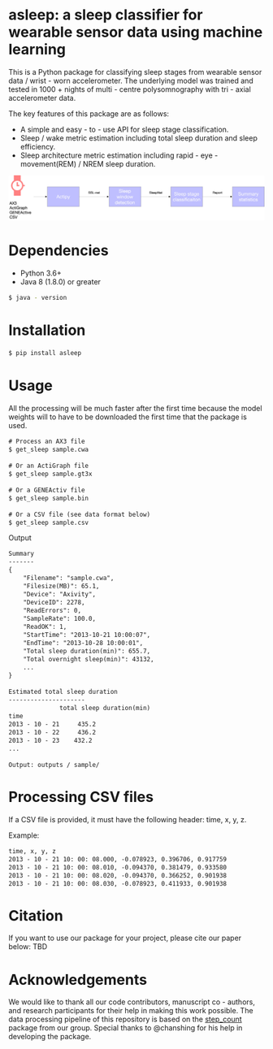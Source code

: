 # asleep: a sleep classifier for wearable sensor data using machine learning
This is a Python package for classifying sleep stages from wearable sensor data / wrist - worn accelerometer. The underlying model
was trained and tested in 1000 + nights of multi - centre polysomnography with tri - axial accelerometer data.

The key features of this package are as follows:
* A simple and easy - to - use API for sleep stage classification.
* Sleep / wake metric estimation including total sleep duration and sleep efficiency.
* Sleep architecture metric estimation including rapid - eye - movement(REM) / NREM sleep duration.


![overview](./assets/figure.jpg)


# Dependencies
- Python 3.6+
- Java 8 (1.8.0) or greater
```bash
$ java - version
```

# Installation
```bash
$ pip install asleep
```

# Usage
All the processing will be much faster after the first time because the model weights will to have to be downloaded
the first time that the package is used.
```shell
# Process an AX3 file
$ get_sleep sample.cwa

# Or an ActiGraph file
$ get_sleep sample.gt3x

# Or a GENEActiv file
$ get_sleep sample.bin

# Or a CSV file (see data format below)
$ get_sleep sample.csv
```

Output
```shell
Summary
-------
{
    "Filename": "sample.cwa",
    "Filesize(MB)": 65.1,
    "Device": "Axivity",
    "DeviceID": 2278,
    "ReadErrors": 0,
    "SampleRate": 100.0,
    "ReadOK": 1,
    "StartTime": "2013-10-21 10:00:07",
    "EndTime": "2013-10-28 10:00:01",
    "Total sleep duration(min)": 655.7,
    "Total overnight sleep(min)": 43132,
    ...
}

Estimated total sleep duration
---------------------
              total sleep duration(min)
time
2013 - 10 - 21     435.2
2013 - 10 - 22     436.2
2013 - 10 - 23    432.2
...

Output: outputs / sample/
```

# Processing CSV files
If a CSV file is provided, it must have the following header: time, x, y, z.

Example:
```shell
time, x, y, z
2013 - 10 - 21 10: 00: 08.000, -0.078923, 0.396706, 0.917759
2013 - 10 - 21 10: 00: 08.010, -0.094370, 0.381479, 0.933580
2013 - 10 - 21 10: 00: 08.020, -0.094370, 0.366252, 0.901938
2013 - 10 - 21 10: 00: 08.030, -0.078923, 0.411933, 0.901938
```


# Citation
If you want to use our package for your project, please cite our paper below:
TBD

# Acknowledgements
We would like to thank all our code contributors, manuscript co - authors, and research participants for their help in making this work possible. The
data processing pipeline of this repository is based on the [step_count](https://github.com/OxWearables/stepcount) package from our group. Special
thanks to @chanshing for his help in developing the package.

